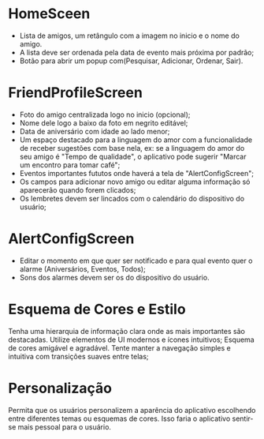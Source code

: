 # HomeSceen
* Lista de amigos, um retângulo com a imagem no inicio e o nome do amigo.
* A lista deve ser ordenada pela data de evento mais próxima por padrão;
* Botão para abrir um popup com(Pesquisar, Adicionar, Ordenar, Sair).

# FriendProfileScreen <!-- Detalhes do amigo -->
* Foto do amigo centralizada logo no inicio (opcional);
* Nome dele logo a baixo da foto em negrito editável;
* Data de aniversário com idade ao lado menor;
* Um espaço destacado para a linguagem do amor com a funcionalidade de receber sugestões com base nela, ex: se a linguagem do amor do seu amigo é "Tempo de qualidade", o aplicativo pode sugerir "Marcar um encontro para tomar café";
* Eventos importantes fututos onde haverá a tela de "AlertConfigScreen";
* Os campos para adicionar novo amigo ou editar alguma informação só aparecerão quando forem clicados;
* Os lembretes devem ser lincados com o calendário do dispositivo do usuário;

# AlertConfigScreen
* Editar o momento em que quer ser notificado e para qual evento quer o alarme (Aniversários, Eventos, Todos);
* Sons dos alarmes devem ser os do dispositivo do usuário.

# Esquema de Cores e Estilo
Tenha uma hierarquia de informação clara onde as mais importantes são destacadas.
Utilize elementos de UI modernos e ícones intuitivos;
Esquema de cores amigável e agradável. 
Tente manter a navegação simples e intuitiva com transições suaves entre telas;

# Personalização
Permita que os usuários personalizem a aparência do aplicativo escolhendo entre diferentes temas ou esquemas de cores. Isso faria o aplicativo sentir-se mais pessoal para o usuário.

